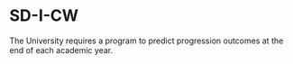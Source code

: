 # SD-I-CW

The University requires a program to predict progression outcomes at the end of each academic
year. 
